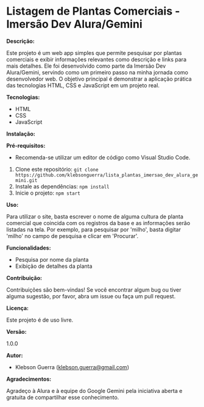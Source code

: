 # Listagem de Plantas Comerciais - Imersão Dev Alura/Gemini

**Descrição:**

Este projeto é um web app simples que permite pesquisar por plantas comerciais e exibir informações relevantes como descrição e links para mais detalhes. Ele foi desenvolvido como parte da Imersão Dev Alura/Gemini, servindo como um primeiro passo na minha jornada como desenvolvedor web. O objetivo principal é demonstrar a aplicação prática das tecnologias HTML, CSS e JavaScript em um projeto real.

**Tecnologias:**

* HTML
* CSS
* JavaScript

**Instalação:**

**Pré-requisitos:**
* Recomenda-se utilizar um editor de código como Visual Studio Code.

1. Clone este repositório: `git clone https://github.com/klebsonguerra/lista_plantas_imersao_dev_alura_gemini.git`
2. Instale as dependências: `npm install`
3. Inicie o projeto: `npm start`

**Uso:**

Para utilizar o site, basta escrever o nome de alguma cultura de planta comercial que coincida com os registros da base e as informações serão listadas na tela. Por exemplo, para pesquisar por 'milho', basta digitar 'milho' no campo de pesquisa e clicar em 'Procurar'.

**Funcionalidades:**
* Pesquisa por nome da planta
* Exibição de detalhes da planta

**Contribuição:**

Contribuições são bem-vindas! Se você encontrar algum bug ou tiver alguma sugestão, por favor, abra um issue ou faça um pull request.

**Licença:**

Este projeto é de uso livre.

**Versão:**

1.0.0

**Autor:**

* Klebson Guerra (klebson.guerra@gmail.com)

**Agradecimentos:**

Agradeço à Alura e à equipe do Google Gemini pela iniciativa aberta e gratuita de compartilhar esse conhecimento.
